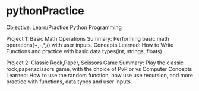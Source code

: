 # pythonPractice

Objective: Learn/Practice Python Programming

Project 1: Basic  Math Operations
Summary: Performing basic math operations(+,-,*,/) with user inputs.
Concepts Learned:
How to Write Functions and practice with basic data types(int, strings, floats)


Project 2: Classic Rock,Paper, Scissors Game
Summary: Play the classic rock,paper,scissors game, with the choice of PvP or vs Computer
Concepts Learned: How to use the random function, how use use recursion, and more practice with functions, data types and
user inputs. 

